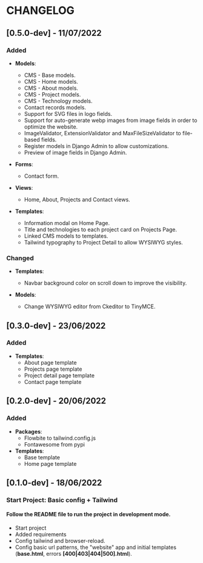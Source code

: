 # CHANGELOG

## [0.5.0-dev] - 11/07/2022

### Added

* **Models**:
    * CMS - Base models.
    * CMS - Home models.
    * CMS - About models.
    * CMS - Project models.
    * CMS - Technology models.
    * Contact records models.
    * Support for SVG files in logo fields.
    * Support for auto-generate webp images from image fields in order to optimize the website.
    * ImageValidator, ExtensionValidator and MaxFileSizeValidator to file-based fields.
    * Register models in Django Admin to allow customizations.
    * Preview of image fields in Django Admin.

* **Forms**:
    * Contact form.

* **Views**:
    * Home, About, Projects and Contact views.

* **Templates**:
    * Information modal on Home Page.
    * Title and technologies to each project card on Projects Page.
    * Linked CMS models to templates.
    * Tailwind typography to Project Detail to allow WYSIWYG styles.

### Changed

* **Templates**:
    * Navbar background color on scroll down to improve the visibility.

* **Models**:
    * Change WYSIWYG editor from Ckeditor to TinyMCE.

## [0.3.0-dev] - 23/06/2022

### Added

* **Templates**:
    - About page template
    - Projects page template
    - Project detail page template
    - Contact page template

## [0.2.0-dev] - 20/06/2022

### Added

* **Packages**:
    - Flowbite to tailwind.config.js
    - Fontawesome from pypi
* **Templates**:
    - Base template
    - Home page template

## [0.1.0-dev] - 18/06/2022

### Start Project: Basic config + Tailwind

#### Follow the README file to run the project in development mode.

- Start project
- Added requirements
- Config tailwind and browser-reload.
- Config basic url patterns, the "website" app and initial templates (**base.html**, errors **[400|403|404|500].html**).
